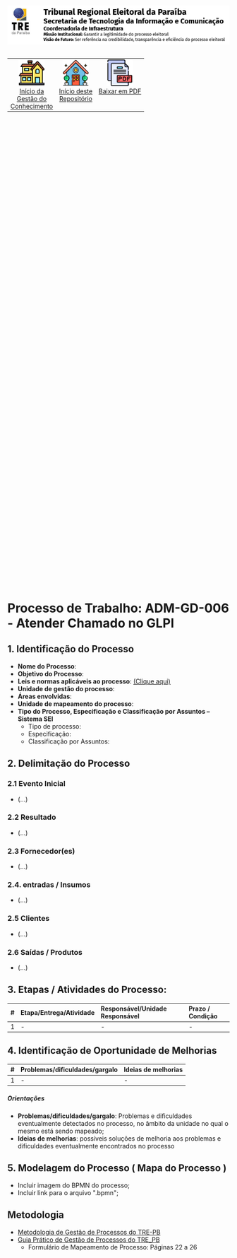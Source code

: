 ![center](../figuras/tre-pb-cabecalo-padrao-stic-coinf-seinf.png)

<table align="right" border="0">
  <tr>
    <td align="center" valign="top">
      <a href="https://github.com/dnlclaudino/gestao-do-conhecimento#readme">
        <img src="https://github.com/dnlclaudino/imagens/blob/master/icones/casa3.png?raw=true" heigh="60" width="60"><br>Início da <br>Gestão do <br>Conhecimento
      </a>
    </td>
    <td align="center" valign="top">
      <a href="https://github.com/dnlclaudino/tre-pb-seinf-proc-trab-adm#readme">
        <img src="https://github.com/dnlclaudino/imagens/blob/master/icones/casa2.png?raw=true" heigh="60" width="60"><br>Início deste <br>Repositório
      </a>
    </td>
    <td align="center" valign="top">
      <a href="https://github.com/dnlclaudino/tre-pb-seinf-proc-trab-adm#readme">
        <img src="https://github.com/dnlclaudino/imagens/blob/master/icones-aplicativos/pdf/pdf.png?raw=true" heigh="60" width="60"><br>Baixar em PDF
      </a>
    </td>
  </tr>
</table><br><br><br><br><br>

```mermaid
flowchart LR;

%% Elementos
  PTADM-GD-006["TADM-GD-006 - Atender Chamado no GLPI"]

%% Subgraphs
subgraph "1 - Macroprocesso de Suporte"
 subgraph "2 - Gestão de Infraestrutura e Serviços de TIC"
   subgraph "3 - (9.2.6) Gestão de Incidentes e Requisições de Serviços"
     subgraph "4 - Gestão de Demandas"
       PTADM-GD-006
     end  
   end
 end
end

```

<br><br>

# Processo de Trabalho: ADM-GD-006 - Atender Chamado no GLPI

## 1. Identificação do Processo

- **Nome do Processo**:
- **Objetivo do Processo**:
- **Leis e normas aplicáveis ao processo**: [(Clique aqui)](https://github.com/dnlclaudino/tre-pb-seinf-proc-trab-adm/blob/main/gestao-de-demandas/README.md#normas-relacionadas-com-a-gest%C3%A3o-de-demandas)
- **Unidade de gestão do processo**:
- **Áreas envolvidas**:
- **Unidade de mapeamento do processo**:
- **Tipo do Processo, Especificação e Classificação por Assuntos – Sistema SEI**
  - Tipo de processo:
  - Especificação:
  - Classificação por Assuntos:

## 2. Delimitação do Processo

### 2.1 Evento Inicial

- (...)

### 2.2 Resultado

- (...)

### 2.3 Fornecedor(es)

- (...)

### 2.4. entradas / Insumos

- (...)

### 2.5 Clientes

- (...)

### 2.6 Saídas / Produtos

- (...)

## 3. Etapas / Atividades do Processo:

|#|Etapa/Entrega/Atividade|Responsável/Unidade Responsável|Prazo / Condição|
|:---:|:---|:---|:---|
|1|-|-|-

## 4. Identificação de Oportunidade de Melhorias

|#|Problemas/dificuldades/gargalo|Ideias de melhorias|
|:---:|:---|:---|
|1|-|-|

##### Orientações

- **Problemas/dificuldades/gargalo**: Problemas e dificuldades eventualmente detectados no processo, no âmbito da
unidade no qual o mesmo está sendo mapeado;
- **Ideias de melhorias**: possíveis soluções de melhoria aos problemas e dificuldades eventualmente
encontrados no processo

## 5. Modelagem do Processo ( Mapa do Processo )

- Incluir imagem do BPMN do processo;
- Incluir link para o arquivo ".bpmn";

## Metodologia

- [Metodologia de Gestão de Processos do TRE-PB](https://www.tre-pb.jus.br/++theme++justica_eleitoral/pdfjs/web/viewer.html?file=https://www.tre-pb.jus.br/transparencia-e-prestacao-de-contas/planejamento-e-gestao/gestao-de-processos/arquivos/trepb-metodologia-de-gestao-de-processos/@@download/file/trepb-metodologia-de-gestao-de-processos.pdf)
- [Guia Prático de Gestão de Processos do TRE_PB](https://www.tre-pb.jus.br/++theme++justica_eleitoral/pdfjs/web/viewer.html?file=https://www.tre-pb.jus.br/transparencia-e-prestacao-de-contas/planejamento-e-gestao/gestao-de-processos/arquivos/trepb-guia-pratico-de-gestao-de-processos/@@download/file/trepb-guia-pratico-de-gestao-de-processos.pdf)
  - Formulário de Mapeamento de Processo: Páginas 22 a 26
